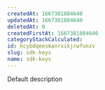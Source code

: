 ```yaml
---
createdAt: 1667381884640
updatedAt: 1667381884640
deletedAt: 0
createdFirstAt: 1667381884640
categoryStackCalculated: 
id: hcybdqeesmanrxikjrwfunzv
slug: sdk-keys
name: sdk-keys
---
```


Default description